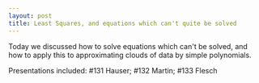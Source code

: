 ```yaml
---
layout: post
title: Least Squares, and equations which can't quite be solved
---
```


Today we discussed how to solve equations which can't be solved, and how to
apply this to approximating clouds of data by simple polynomials.

Presentations included: \#131 Hauser; \#132 Martin; \#133 Flesch
